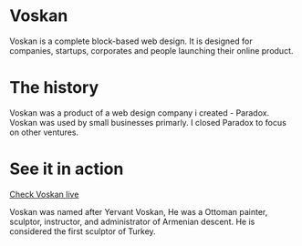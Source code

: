 # Voskan
Voskan is a complete block-based web design. It is designed for companies, startups, corporates and people launching their online product.

# The history
Voskan was a product of a web design company i created - Paradox. Voskan was used by small businesses primarly. I closed Paradox to focus on other ventures.

# See it in action

[Check Voskan live](https://www.muneebtatar.com/voskan/)

Voskan was named after Yervant Voskan, He was a Ottoman painter, sculptor, instructor, and administrator of Armenian descent. He is considered the first sculptor of Turkey.
